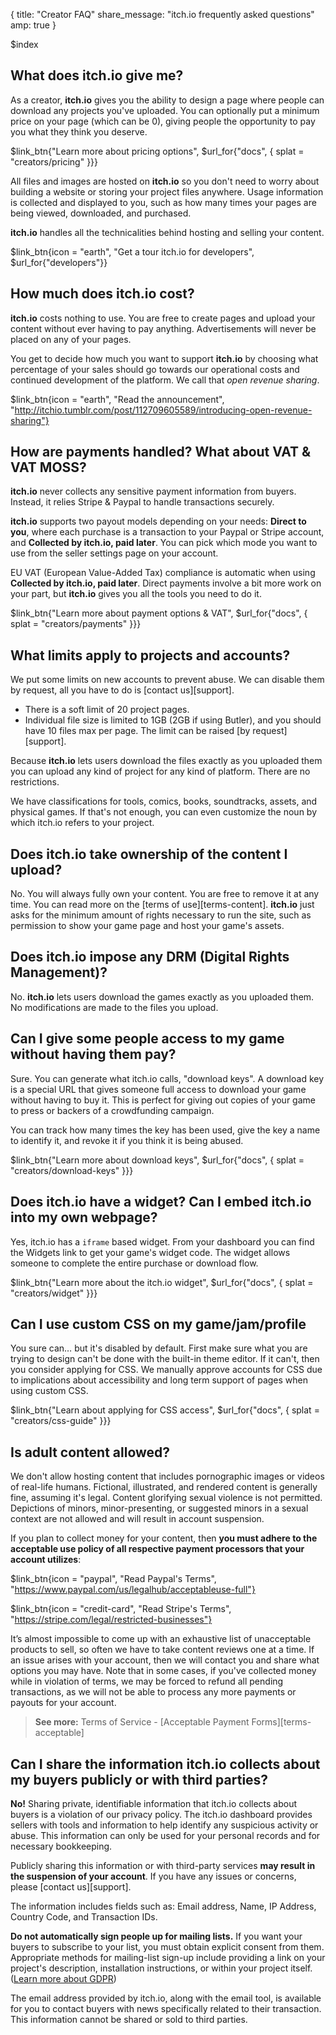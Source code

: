 {
  title: "Creator FAQ"
  share_message: "itch.io frequently asked questions"
  amp: true
}

$index

## What does itch.io give me?

As a creator, **itch.io** gives you the ability to design a page where people
can download any projects you've uploaded. You can optionally put a minimum
price on your page (which can be 0), giving people the opportunity to pay you
what they think you deserve.

$link_btn{"Learn more about pricing options",
  $url_for{"docs", { splat = "creators/pricing" }}}

All files and images are hosted on **itch.io** so you don't need to worry about
building a website or storing your project files anywhere. Usage information is
collected and displayed to you, such as how many times your pages are being
viewed, downloaded, and purchased.

**itch.io** handles all the technicalities behind hosting and selling your
content.

$link_btn{icon = "earth", "Get a tour itch.io for developers",
  $url_for{"developers"}}

## How much does itch.io cost?

**itch.io** costs nothing to use. You are free to create pages and upload your
content without ever having to pay anything. Advertisements will never be
placed on any of your pages.

You get to decide how much you want to support **itch.io** by choosing
what percentage of your sales should go towards our operational costs
and continued development of the platform. We call that *open revenue
sharing*.

$link_btn{icon = "earth", "Read the announcement",
  "http://itchio.tumblr.com/post/112709605589/introducing-open-revenue-sharing"}

## How are payments handled? What about VAT & VAT MOSS?

**itch.io** never collects any sensitive payment information from buyers.
Instead, it relies Stripe & Paypal to handle transactions securely.

**itch.io** supports two payout models depending on your needs: **Direct to
you**, where each purchase is a transaction to your Paypal or Stripe account,
and **Collected by itch.io, paid later**. You can pick which mode you want to
use from the seller settings page on your account.

EU VAT (European Value-Added Tax) compliance is automatic when using
**Collected by itch.io, paid later**.  Direct payments involve a bit more work
on your part, but **itch.io** gives you all the tools you need to do it.

$link_btn{"Learn more about payment options & VAT",
  $url_for{"docs", { splat = "creators/payments" }}}

## What limits apply to projects and accounts?

We put some limits on new accounts to prevent abuse. We can disable them
by request, all you have to do is [contact us][support].

  * There is a soft limit of 20 project pages.
  * Individual file size is limited to 1GB (2GB if using Butler), and you should
  have 10 files max per page. The limit can be raised [by request][support].

Because **itch.io** lets users download the files exactly as you uploaded them
you can upload any kind of project for any kind of platform. There are no
restrictions.

We have classifications for tools, comics, books, soundtracks, assets, and
physical games. If that's not enough, you can even customize the noun by which
itch.io refers to your project.

## Does itch.io take ownership of the content I upload?

No. You will always fully own your content. You are free to remove it at any
time. You can read more on the [terms of use][terms-content]. **itch.io** just asks for
the minimum amount of rights necessary to run the site, such as permission to
show your game page and host your game's assets.

## Does itch.io impose any DRM (Digital Rights Management)?

No. **itch.io** lets users download the games exactly as you uploaded them. No
modifications are made to the files you upload.

## Can I give some people access to my game without having them pay?

Sure. You can generate what itch.io calls, "download keys". A download key is a
special URL that gives someone full access to download your game without
having to buy it. This is perfect for giving out copies of your game to press
or backers of a crowdfunding campaign.

You can track how many times the key has been used, give the key a name to
identify it, and revoke it if you think it is being abused.

$link_btn{"Learn more about download keys",
  $url_for{"docs", { splat = "creators/download-keys" }}}

## Does itch.io have a widget? Can I embed itch.io into my own webpage?

Yes, itch.io has a `iframe` based widget. From your dashboard you can find the
Widgets link to get your game's widget code. The widget allows someone to
complete the entire purchase or download flow.

$link_btn{"Learn more about the itch.io widget",
  $url_for{"docs", { splat = "creators/widget" }}}

## Can I use custom CSS on my game/jam/profile

You sure can… but it's disabled by default. First make sure what you are trying
to design can't be done with the built-in theme editor. If it can't, then you
consider applying for CSS. We manually approve accounts for CSS due to
implications about accessibility and long term support of pages when using
custom CSS.

$link_btn{"Learn about applying for CSS access",
  $url_for{"docs", { splat = "creators/css-guide" }}}

## Is adult content allowed?

We don't allow hosting content that includes pornographic images or videos of
real-life humans. Fictional, illustrated, and rendered content is generally
fine, assuming it's legal. Content glorifying sexual violence is not permitted.
Depictions of minors, minor-presenting, or suggested minors in a sexual context
are not allowed and will result in account suspension. 

If you plan to collect money for your content, then **you must adhere to the
acceptable use policy of all respective payment processors that your account
utilizes**:

$link_btn{icon = "paypal", "Read Paypal's Terms",
  "https://www.paypal.com/us/legalhub/acceptableuse-full"}

$link_btn{icon = "credit-card", "Read Stripe's Terms",
  "https://stripe.com/legal/restricted-businesses"}

It’s almost impossible to come up with an exhaustive list of unacceptable
products to sell, so often we have to take content reviews one at a time. If an
issue arises with your account, then we will contact you and share what options
you may have. Note that in some cases, if you've collected money while in
violation of terms, we may be forced to refund all pending transactions, as we
will not be able to process any more payments or payouts for your account.

> **See more:** Terms of Service - [Acceptable Payment Forms][terms-acceptable]

## Can I share the information itch.io collects about my buyers publicly or with third parties?

**No!** Sharing private, identifiable information that itch.io collects about
buyers is a violation of our privacy policy. The itch.io dashboard provides
sellers with tools and information to help identify any suspicious activity or
abuse. This information can only be used for your personal records and for
necessary bookkeeping.

Publicly sharing this information or with third-party services **may result in
the suspension of your account**. If you have any issues or concerns, please
[contact us][support].

The information includes fields such as: Email address, Name, IP Address,
Country Code, and Transaction IDs.

**Do not automatically sign people up for mailing lists.** If you want your
buyers to subscribe to your list, you must obtain explicit consent from them.
Appropriate methods for mailing-list sign-up include providing a link on your
project's description, installation instructions, or within your project
itself. ([Learn more about
GDPR](https://en.wikipedia.org/wiki/General_Data_Protection_Regulation))

The email address provided by itch.io, along with the email tool, is available
for you to contact buyers with news specifically related to their transaction.
This information cannot be shared or sold to third parties.
